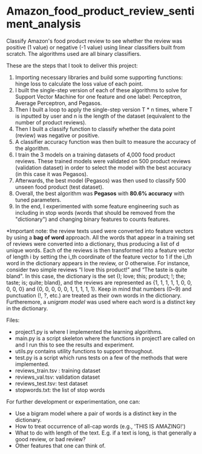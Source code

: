 # Amazon_food_product_review_sentiment_analysis
Classify Amazon's food product review to see whether the review was positive (1 value) or negative (-1 value) using linear classifiers built from scratch. The algorithms used are all binary classifiers.

These are the steps that I took to deliver this project: 
1. Importing necessary libraries and build some supporting functions: hinge loss to calculate the loss value of each point. 
2. I built the single-step version of each of these algorithms to solve for Support Vector Machine for one feature and one label: Perceptron, Average Perceptron, and Pegasos. 
3. Then I built a loop to apply the single-step version T * n times, where T is inputted by user and n is the length of the dataset (equivalent to the number of product reviews). 
4. Then I built a classify function to classify whether the data point (review) was negative or positive. 
5. A classifier accuracy function was then built to measure the accuracy of the algorithm. 
6. I train the 3 models on a training datasets of 4,000 food product reviews. These trained models were validated on 500 product reviews (validation dataset) in order to select the model with the best accuracy (in this case it was Pegasos). 
7. Afterwards, the best model (Pegasos) was then used to classify 500 unseen food product (test dataset). 
8. Overall, the best algorithm was **Pegasos** with **80.6% accuracy** with tuned parameters. 
9. In the end, I experimented with some feature engineering such as including in stop words (words that should be removed from the "dictionary") and changing binary features to counts features. 

*Important note: the review texts used were converted into feature vectors by using a **bag of word** approach. All the words that appear in a training set of reviews were converted into a dictionary, thus producing a list of d unique words. Each of the reviews is then transformed into a feature vector of length i by setting the i_th coordinate of the feature vector to 1 if the i_th word in the dictionary appears in the review, or 0 otherwise. For instance, consider two simple reviews “I love this product!" and “The taste is quite bland". In this case, the dictionary is the set {I; love; this; product; !; the; taste; is; quite; bland}, and the reviews are represented as {1, 1, 1, 1, 1, 0, 0, 0, 0, 0} and {0, 0, 0, 0, 0, 1, 1, 1, 1, 1}. Keep in mind that numbers (0~9) and punctuation (!, ?, etc.) are treated as their own words in the dictionary. Furtheremore, a _unigram model_ was used where each word is a distinct key in the dictionary. 

Files: 
- project1.py is where I implemented the learning algorithms.
- main.py is a script skeleton where the functions in project1 are called on and I run this to see the results and experiment. 
- utils.py contains utility functions to support throughout. 
- test.py is a script which runs tests on a few of the methods that were implemented. 
- reviews_train.tsv : training dataset
- reviews_val.tsv: validation dataset
- reviews_test.tsv: test dataset
- stopwords.txt: the list of stop words

For further development or experimentation, one can: 
- Use a bigram model where a pair of words is a distinct key in the dictionary. 
- How to treat occurrence of all-cap words (e.g., 'THIS IS AMAZING!')
- What to do with length of the text. E.g. if a text is long, is that generally a good review, or bad review? 
- Other features that one can think of. 
